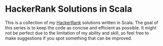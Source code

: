 HackerRank Solutions in Scala
======

This is a collection of my [HackerRank](https://www.hackerrank.com/) solutions written in Scala. The goal of this series is to keep the code as concise and efficient as possible. It might not be perfect due to the limitation of my ability and skill, so feel free to make suggestions if you spot something that can be improved.
